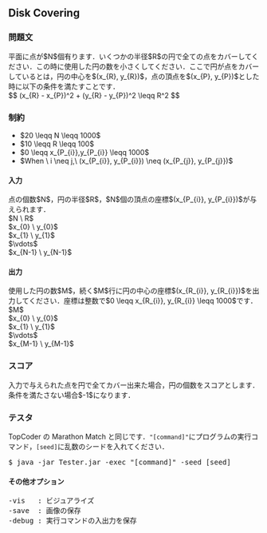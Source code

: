 <h2>Disk Covering</h2>

<h3>問題文</h3>
平面に点が$N$個有ります．いくつかの半径$R$の円で全ての点をカバーしてください．この時に使用した円の数を小さくしてください．ここで円が点をカバーしているとは，円の中心を$(x_{R}, y_{R})$，点の頂点を$(x_{P}, y_{P})$とした時に以下の条件を満たすことです．

<div class = "iodata">
$$
(x_{R} - x_{P})^2 + (y_{R} - y_{P})^2 \leqq R^2
$$
</div>

<h3>制約</h3>
<ul>
<li>$20 \leqq N \leqq 1000$</li>
<li>$10 \leqq R \leqq 100$</li>
<li>$0 \leqq x_{P_{i}},y_{P_{i}} \leqq 1000$</li>
<li>$When \ i \neq j,\ (x_{P_{i}}, y_{P_{i}}) \neq (x_{P_{j}}, y_{P_{j}})$</li>
</ul>

<h4>入力</h4>
点の個数$N$，円の半径$R$，$N$個の頂点の座標$(x_{P_{i}}, y_{P_{i}})$が与えられます．
<div class = "iodata">
$N \ R$<br>
$x_{0} \ y_{0}$<br>
$x_{1} \ y_{1}$<br>
$\vdots$<br>
$x_{N-1} \ y_{N-1}$<br>
</div>

<h4>出力</h4>
使用した円の数$M$，続く$M$行に円の中心の座標$(x_{R_{i}}, y_{R_{i}})$を出力してください．座標は整数で$0 \leqq x_{R_{i}}, y_{R_{i}} \leqq 1000$です．
<div class = "iodata">
$M$<br>
$x_{0} \ y_{0}$<br>
$x_{1} \ y_{1}$<br>
$\vdots$<br>
$x_{M-1} \ y_{M-1}$<br>
</div>

<h3>スコア</h3>
入力で与えられた点を円で全てカバー出来た場合，円の個数をスコアとします．条件を満たさない場合$-1$になります．

<h3>テスタ</h3>
TopCoder の Marathon Match と同じです．<code>"[command]"</code>にプログラムの実行コマンド，<code>[seed]</code>に乱数のシードを入れてください．
<div class = "iodata">
<pre>
$ java -jar Tester.jar -exec "[command]" -seed [seed]
</pre>
</div>

<h4>その他オプション</h4>
<pre>
-vis   : ビジュアライズ
-save  : 画像の保存
-debug : 実行コマンドの入出力を保存
</pre>
